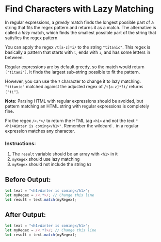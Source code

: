 # Find Characters with Lazy Matching

In regular expressions, a _greedy_ match finds the longest possible part of a string that fits the regex pattern and returns it as a match. The alternative is called a _lazy_ match, which finds the smallest possible part of the string that satisfies the regex pattern.

You can apply the regex `/t[a-z]*i/` to the string `"titanic"`. This regex is basically a pattern that starts with `t`, ends with `i`, and has some letters in between.

Regular expressions are by default greedy, so the match would return `["titani"]`. It finds the largest sub-string possible to fit the pattern.

However, you can use the `?` character to change it to lazy matching. `"titanic"` matched against the adjusted regex of `/t[a-z]*?i/` returns `["ti"]`.

**Note:** Parsing HTML with regular expressions should be avoided, but pattern matching an HTML string with regular expressions is completely fine.

Fix the regex `/<.*>/` to return the HTML tag `<h1>` and not the text `"<h1>Winter is coming</h1>"`. Remember the wildcard `.` in a regular expression matches any character.

### Instructions:
1. The `result` variable should be an array with `<h1>` in it
2. `myRegex` should use lazy matching
3. `myRegex` should not include the string `h1`

## Before Output:
```javascript
let text = "<h1>Winter is coming</h1>";
let myRegex = /<.*>/; // Change this line
let result = text.match(myRegex);
```

## After Output:
```javascript
let text = "<h1>Winter is coming</h1>";
let myRegex = /<.*?>/; // Change this line
let result = text.match(myRegex);
```